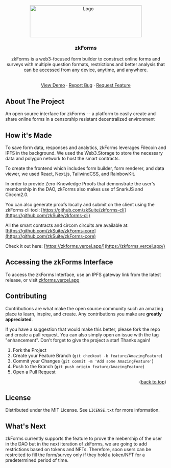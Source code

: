 <div align="center">
  <img src="https://github.com/zkSuite/zkforms-frontend/blob/main/public/static/logo.png" alt="Logo" width="350" height="100">
  
  <h3 align="center">zkForms</h3>

  <p align="center">
zkForms is a web3-focused form builder to construct online forms and surveys with multiple question formats, restrictions and better analysis that can be accessed from any device, anytime, and anywhere.
  </p>
    <br />
    <a href="https://zkforms.vercel.app/">View Demo</a>
    ·
    <a href="https://github.com/zkSuite/zkforms-frontend/issues">Report Bug</a>
    ·
    <a href="https://github.com/zkSuite/zkforms-frontend/issues">Request Feature</a>
  </p>
</div>
  
## About The Project
An open source interface for zkForms -- a platform to easily create and share online forms in a censorship resistant decentralized environment

## How it's Made

To save form data, responses and analytics, zkForms leverages Filecoin and IPFS in the background. We used the Web3.Storage to store the necessary data and polygon network to host the smart contracts.

To create the frontend which includes form builder, form renderer, and data viewer, we used React, Next.js, TailwindCSS, and RainbowKit.

In order to provide Zero-Knowledge Proofs that demonstrate the user's membership in the DAO, zkForms also makes use of SnarkJS and Circom2.0.

You can also generate proofs locally and submit on the client using the zkForms cli tool: [https://github.com/zkSuite/zkforms-cli](https://github.com/zkSuite/zkforms-cli)

All the smart contracts and circom circuits are available at: [https://github.com/zkSuite/zkForms-core](https://github.com/zkSuite/zkForms-core)

Check it out here: [https://zkforms.vercel.app/](https://zkforms.vercel.app/)

## Accessing the zkForms Interface

To access the zkForms Interface, use an IPFS gateway link from the latest release, or visit [zkforms.vercel.app](https://zkforms.vercel.app/)

## Contributing

Contributions are what make the open source community such an amazing place to learn, inspire, and create. Any contributions you make are **greatly appreciated**.

If you have a suggestion that would make this better, please fork the repo and create a pull request. You can also simply open an issue with the tag "enhancement".
Don't forget to give the project a star! Thanks again!

1. Fork the Project
2. Create your Feature Branch (`git checkout -b feature/AmazingFeature`)
3. Commit your Changes (`git commit -m 'Add some AmazingFeature'`)
4. Push to the Branch (`git push origin feature/AmazingFeature`)
5. Open a Pull Request

<p align="right">(<a href="#top">back to top</a>)</p>

## License

Distributed under the MIT License. See `LICENSE.txt` for more information.

## What's Next

zkForms currently supports the feature to prove the mebership of the user in the DAO but in the next iteration of zkForms, we are going to add restrictions based on tokens and NFTs. Therefore, soon users can be restrcited to fill the form/survey only if they hold a token/NFT for a predetermined period of time.
